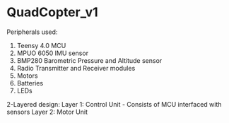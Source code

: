 # QuadCopter_v1

Peripherals used:
1. Teensy 4.0 MCU
2. MPUO 6050 IMU sensor
3. BMP280 Barometric Pressure and Altitude sensor
4. Radio Transmitter and Receiver modules
5. Motors
6. Batteries
7. LEDs

2-Layered design:
Layer 1: Control Unit - Consists of MCU interfaced with sensors
Layer 2: Motor Unit

